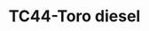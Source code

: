 ---
title: "TC44-Toro diesel"
url: /fusagasuga/tc44-toro-diesel/
shop: reparación de automóviles
---